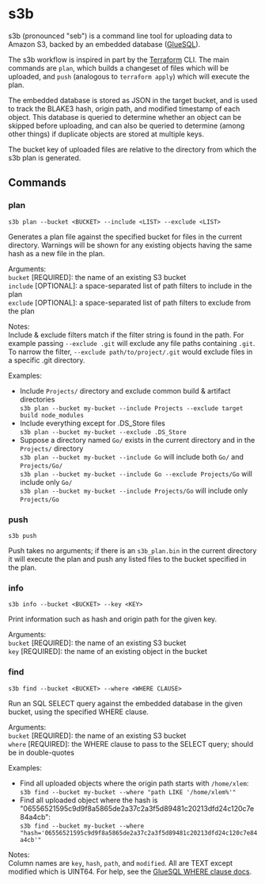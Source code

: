 # s3b

s3b (pronounced "seb") is a command line tool for uploading data to Amazon S3, backed by an embedded database ([GlueSQL](https://gluesql.org/docs)).

The s3b workflow is inspired in part by the [Terraform](https://terraform.io) CLI. The main commands are `plan`, which builds a changeset of files which will be uploaded, and `push` (analogous to `terraform apply`) which will execute the plan.

The embedded database is stored as JSON in the target bucket, and is used to track the BLAKE3 hash, origin path, and modified timestamp of each object. This database is queried to determine whether an object can be skipped before uploading, and can also be queried to determine (among other things) if duplicate objects are stored at multiple keys.

The bucket key of uploaded files are relative to the directory from which the s3b plan is generated.

## Commands

### plan
`s3b plan --bucket <BUCKET> --include <LIST> --exclude <LIST>` 

Generates a plan file against the specified bucket for files in the current directory. Warnings will be shown for any existing objects having the same hash as a new file in the plan.

Arguments:  
`bucket` [REQUIRED]: the name of an existing S3 bucket  
`include` [OPTIONAL]: a space-separated list of path filters to include in the plan  
`exclude` [OPTIONAL]: a space-separated list of path filters to exclude from the plan  

Notes:  
Include & exclude filters match if the filter string is found in the path. For example passing `--exclude .git` will exclude any file paths containing `.git`. To narrow the filter, `--exclude path/to/project/.git` would exclude files in a specific .git directory.

Examples:  
- Include `Projects/` directory and exclude common build & artifact directories  
  `s3b plan --bucket my-bucket --include Projects --exclude target build node_modules`
- Include everything except for .DS_Store files  
  `s3b plan --bucket my-bucket --exclude .DS_Store`  
- Suppose a directory named `Go/` exists in the current directory and in the `Projects/` directory  
  `s3b plan --bucket my-bucket --include Go` will include both `Go/` and `Projects/Go/`  
  `s3b plan --bucket my-bucket --include Go --exclude Projects/Go` will include only `Go/`  
  `s3b plan --bucket my-bucket --include Projects/Go` will include only `Projects/Go`  

### push
`s3b push` 

Push takes no arguments; if there is an `s3b_plan.bin` in the current directory it will execute the plan and push any listed files to the bucket specified in the plan.

### info
`s3b info --bucket <BUCKET> --key <KEY>` 

Print information such as hash and origin path for the given key. 

Arguments:  
`bucket` [REQUIRED]: the name of an existing S3 bucket  
`key` [REQUIRED]: the name of an existing object in the bucket

### find
`s3b find --bucket <BUCKET> --where <WHERE CLAUSE>` 

Run an SQL SELECT query against the embedded database in the given bucket, using the specified WHERE clause.

Arguments:  
`bucket` [REQUIRED]: the name of an existing S3 bucket  
`where` [REQUIRED]: the WHERE clause to pass to the SELECT query; should be in double-quotes  

Examples: 
- Find all uploaded objects where the origin path starts with `/home/xlem`:  
  `s3b find --bucket my-bucket --where "path LIKE '/home/xlem%'"`
- Find all uploaded object where the hash is "06556521595c9d9f8a5865de2a37c2a3f5d89481c20213dfd24c120c7e84a4cb":  
  `s3b find --bucket my-bucket --where "hash='06556521595c9d9f8a5865de2a37c2a3f5d89481c20213dfd24c120c7e84a4cb'"` 

Notes:  
Column names are `key`, `hash`, `path`, and `modified`. All are TEXT except modified which is UINT64.
For help, see the [GlueSQL WHERE clause docs](https://gluesql.org/docs/0.16.0/sql-syntax/statements/querying/where).